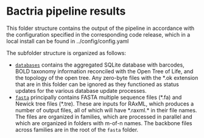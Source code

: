 Bactria pipeline results
========================

This folder structure contains the output of the pipeline in accordance with the
configuration specified in the corresponding code release, which in a local install
can be found in ../config/config.yaml

The subfolder structure is organized as follows:

- [`databases`](databases) contains the aggregated SQLite database with barcodes,
  BOLD taxonomy information reconciled with the Open Tree of Life, and the topology
  of the open tree. Any zero-byte files with the \*.ok extension that are in this 
  folder can be ignored as they functioned as status updates for the various 
  database update processes.
- [`fasta`](fasta) principally contains FASTA multiple sequence files (\*.fa) and
  Newick tree files (\*.tre). These are inputs for RAxML, which produces a number
  of output files, all of which will have \*.raxml.\* in their file names. The files
  are organized in families, which are processed in parallel and which are organized
  in folders with m-of-n names. The backbone files across families are in the root
  of the `fasta` folder.

